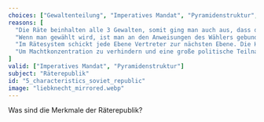 ```yaml
---
choices: ["Gewaltenteilung", "Imperatives Mandat", "Pyramidenstruktur", "Wiederwahl möglich"]
reasons: [
  "Die Räte beinhalten alle 3 Gewalten, somit ging man auch aus, dass die Meinungen homogen sind.",
  "Wenn man gewählt wird, ist man an den Anweisungen des Wählers gebunden.",
  "Im Rätesystem schickt jede Ebene Vertreter zur nächsten Ebene. Die Höchste ist der Zentralrat.",
  "Um Machtkonzentration zu verhindern und eine große politische Teilnahme zu ermöglichen, darf man nicht mehrmals gewählt werden.",
]
valid: ["Imperatives Mandat", "Pyramidenstruktur"]
subject: "Räterepublik"
id: "5_characteristics_soviet_republic"
image: "liebknecht_mirrored.webp"
---
```

Was sind die Merkmale der Räterepublik?